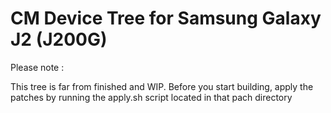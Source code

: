 # CM Device Tree for Samsung Galaxy J2 (J200G)

Please note :

This tree is far from finished and WIP. Before you start building, apply the patches by running the apply.sh script located in that pach directory
